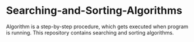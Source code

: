 # Searching-and-Sorting-Algorithms
Algorithm is a step-by-step procedure, which gets executed when program is running. This repository contains searching and sorting algorithms.
